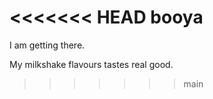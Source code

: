 <<<<<<< HEAD
booya
=======
I am getting there.

My milkshake flavours tastes real good.
>>>>>>> main
